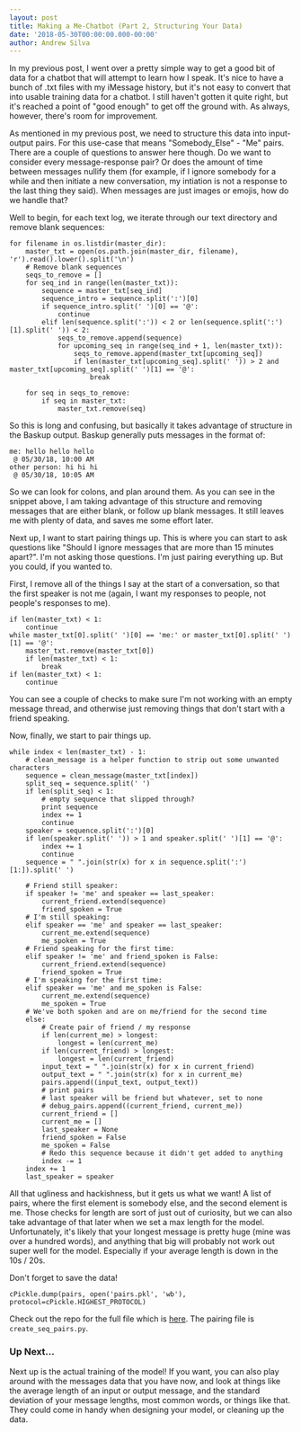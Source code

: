 ```yaml
---
layout: post
title: Making a Me-Chatbot (Part 2, Structuring Your Data)
date: '2018-05-30T00:00:00.000-00:00'
author: Andrew Silva
---
```


In my previous post, I went over a pretty simple way to get a good bit of data for a chatbot that will attempt to learn how I speak. It's nice to have a bunch of .txt files with my iMessage history, but it's not easy to convert that into usable training data for a chatbot. I still haven't gotten it quite right, but it's reached a point of "good enough" to get off the ground with. As always, however, there's room for improvement.

As mentioned in my previous post, we need to structure this data into input-output pairs. For this use-case that means "Somebody_Else" - "Me" pairs. There are a couple of questions to answer here though. Do we want to consider every message-response pair? Or does the amount of time between messages nullify them (for example, if I ignore somebody for a while and then initiate a new conversation, my intiation is not a response to the last thing they said). When messages are just images or emojis, how do we handle that?

Well to begin, for each text log, we iterate through our text directory and remove blank sequences:
```
for filename in os.listdir(master_dir):
    master_txt = open(os.path.join(master_dir, filename), 'r').read().lower().split('\n')
    # Remove blank sequences
    seqs_to_remove = []
    for seq_ind in range(len(master_txt)):
        sequence = master_txt[seq_ind]
        sequence_intro = sequence.split(':')[0]
        if sequence_intro.split(' ')[0] == '@':
            continue
        elif len(sequence.split(':')) < 2 or len(sequence.split(':')[1].split(' ')) < 2:
            seqs_to_remove.append(sequence)
            for upcoming_seq in range(seq_ind + 1, len(master_txt)):
                seqs_to_remove.append(master_txt[upcoming_seq])
                if len(master_txt[upcoming_seq].split(' ')) > 2 and master_txt[upcoming_seq].split(' ')[1] == '@':
                    break

    for seq in seqs_to_remove:
        if seq in master_txt:
            master_txt.remove(seq)

```
So this is long and confusing, but basically it takes advantage of structure in the Baskup output. Baskup generally puts messages in the format of:
```
me: hello hello hello
 @ 05/30/18, 10:00 AM
other person: hi hi hi
 @ 05/30/18, 10:05 AM
```
So we can look for colons, and plan around them. As you can see in the snippet above, I am taking advantage of this structure and removing messages that are either blank, or follow up blank messages. It still leaves me with plenty of data, and saves me some effort later.

Next up, I want to start pairing things up. This is where you can start to ask questions like "Should I ignore messages that are more than 15 minutes apart?". I'm not asking those questions. I'm just pairing everything up. But you could, if you wanted to.

First, I remove all of the things I say at the start of a conversation, so that the first speaker is not me (again, I want my responses to people, not people's responses to me).
```
if len(master_txt) < 1:
    continue
while master_txt[0].split(' ')[0] == 'me:' or master_txt[0].split(' ')[1] == '@':
    master_txt.remove(master_txt[0])
    if len(master_txt) < 1:
        break
if len(master_txt) < 1:
    continue
```
You can see a couple of checks to make sure I'm not working with an empty message thread, and otherwise just removing things that don't start with a friend speaking.

Now, finally, we start to pair things up.

```
while index < len(master_txt) - 1:
	# clean_message is a helper function to strip out some unwanted characters
    sequence = clean_message(master_txt[index])
    split_seq = sequence.split(' ')
    if len(split_seq) < 1:
    	# empty sequence that slipped through?
        print sequence
        index += 1
        continue
    speaker = sequence.split(':')[0]
    if len(speaker.split(' ')) > 1 and speaker.split(' ')[1] == '@':
        index += 1
        continue
    sequence = " ".join(str(x) for x in sequence.split(':')[1:]).split(' ')

    # Friend still speaker:
    if speaker != 'me' and speaker == last_speaker:
        current_friend.extend(sequence)
        friend_spoken = True
    # I'm still speaking:
    elif speaker == 'me' and speaker == last_speaker:
        current_me.extend(sequence)
        me_spoken = True
    # Friend speaking for the first time:
    elif speaker != 'me' and friend_spoken is False:
        current_friend.extend(sequence)
        friend_spoken = True
    # I'm speaking for the first time:
    elif speaker == 'me' and me_spoken is False:
        current_me.extend(sequence)
        me_spoken = True
    # We've both spoken and are on me/friend for the second time
    else:
        # Create pair of friend / my response
        if len(current_me) > longest:
            longest = len(current_me)
        if len(current_friend) > longest:
            longest = len(current_friend)
        input_text = " ".join(str(x) for x in current_friend)
        output_text = " ".join(str(x) for x in current_me)
        pairs.append((input_text, output_text))
        # print pairs
        # last speaker will be friend but whatever, set to none
        # debug_pairs.append((current_friend, current_me))
        current_friend = []
        current_me = []
        last_speaker = None
        friend_spoken = False
        me_spoken = False
        # Redo this sequence because it didn't get added to anything
        index -= 1
    index += 1
    last_speaker = speaker
```
All that ugliness and hackishness, but it gets us what we want! A list of pairs, where the first element is somebody else, and the second element is me. Those checks for length are sort of just out of curiosity, but we can also take advantage of that later when we set a max length for the model. Unfortunately, it's likely that your longest message is pretty huge (mine was over a hundred words), and anything that big will probably not work out super well for the model. Especially if your average length is down in the 10s / 20s.

Don't forget to save the data!
```
cPickle.dump(pairs, open('pairs.pkl', 'wb'), protocol=cPickle.HIGHEST_PROTOCOL)
```

Check out the repo for the full file which is [here][word_embeds]. The pairing file is `create_seq_pairs.py`.

### Up Next...

Next up is the actual training of the model! If you want, you can also play around with the messages data that you have now, and look at things like the average length of an input or output message, and the standard deviation of your message lengths, most common words, or things like that. They could come in handy when designing your model, or cleaning up the data. 

[word_embeds]:https://github.com/andrewsilva9/my_word_embeds